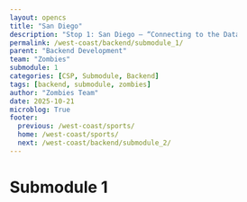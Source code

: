 ```yaml
---
layout: opencs
title: "San Diego"
description: "Stop 1: San Diego — “Connecting to the Data Field”"
permalink: /west-coast/backend/submodule_1/
parent: "Backend Development"
team: "Zombies"
submodule: 1
categories: [CSP, Submodule, Backend]
tags: [backend, submodule, zombies]
author: "Zombies Team"
date: 2025-10-21
microblog: True
footer:
  previous: /west-coast/sports/
  home: /west-coast/sports/
  next: /west-coast/backend/submodule_2/
---
```


# Submodule 1
<!DOCTYPE html>
<html lang="en">
<head>
    <meta charset="UTF-8">
    <meta name="viewport" content="width=device-width, initial-scale=1.0">
    <title>San Diego - Understanding APIs</title>
    <style>
        * {
            margin: 0;
            padding: 0;
            box-sizing: border-box;
        }

        body {
            font-family: 'Segoe UI', Tahoma, Geneva, Verdana, sans-serif;
            background: #f5f5f5;
            padding: 20px;
        }

        .container {
            max-width: 1000px;
            margin: 0 auto;
        }

        .header {
            background: linear-gradient(135deg, #002D62 0%, #FFC425 100%);
            color: white;
            padding: 40px;
            border-radius: 15px;
            text-align: center;
            margin-bottom: 30px;
            box-shadow: 0 10px 30px rgba(0, 0, 0, 0.2);
        }

        .header h1 {
            font-size: 2.5em;
            margin-bottom: 10px;
        }

        .header p {
            font-size: 1.2em;
            opacity: 0.95;
        }

        .section {
            background: white;
            padding: 30px;
            border-radius: 15px;
            margin-bottom: 25px;
            box-shadow: 0 5px 15px rgba(0, 0, 0, 0.1);
        }

        .section h2 {
            color: #002D62;
            margin-bottom: 20px;
            font-size: 1.8em;
            border-bottom: 3px solid #FFC425;
            padding-bottom: 10px;
        }

        .simple-explanation {
            background: #f8f9fa;
            padding: 20px;
            border-radius: 10px;
            border-left: 5px solid #FFC425;
            margin-bottom: 20px;
        }

        .simple-explanation h3 {
            color: #002D62;
            margin-bottom: 10px;
        }

        .simple-explanation p {
            line-height: 1.8;
            color: #333;
        }

        .analogy-box {
            background: linear-gradient(135deg, #e3f2fd 0%, #fff9e6 100%);
            padding: 25px;
            border-radius: 12px;
            margin: 20px 0;
            border: 3px solid #FFC425;
        }

        .analogy-box h3 {
            color: #002D62;
            margin-bottom: 15px;
            text-align: center;
            font-size: 1.4em;
        }

        .steps {
            display: grid;
            gap: 15px;
            margin-top: 20px;
        }

        .step {
            background: white;
            padding: 20px;
            border-radius: 10px;
            border-left: 5px solid #002D62;
            transition: all 0.3s;
        }

        .step:hover {
            transform: translateX(10px);
            box-shadow: 0 5px 15px rgba(0, 0, 0, 0.15);
        }

        .step-number {
            display: inline-block;
            background: #002D62;
            color: white;
            width: 35px;
            height: 35px;
            border-radius: 50%;
            text-align: center;
            line-height: 35px;
            font-weight: bold;
            margin-right: 15px;
        }

        .step strong {
            color: #002D62;
            font-size: 1.1em;
        }

        .venue-card {
            background: white;
            border: 3px solid #dee2e6;
            border-radius: 12px;
            padding: 25px;
            margin-bottom: 20px;
            cursor: pointer;
            transition: all 0.3s;
        }

        .venue-card:hover {
            transform: translateY(-5px);
            box-shadow: 0 10px 25px rgba(0, 0, 0, 0.15);
        }

        .venue-card.petco { border-color: #2F241D; background: linear-gradient(135deg, #ffffff 0%, #fff4d9 100%); }
        .venue-card.snapdragon { border-color: #00B140; background: linear-gradient(135deg, #ffffff 0%, #e8f5e9 100%); }
        .venue-card.pechanga { border-color: #FA4616; background: linear-gradient(135deg, #ffffff 0%, #ffebe6 100%); }

        .venue-card h3 {
            color: #002D62;
            font-size: 1.5em;
            margin-bottom: 10px;
        }

        .venue-info {
            color: #666;
            margin: 5px 0;
        }

        .api-endpoint {
            background: #f8f9fa;
            padding: 12px;
            border-radius: 6px;
            font-family: 'Courier New', monospace;
            margin: 15px 0;
            color: #d63384;
            font-size: 0.95em;
        }

        .fetch-btn {
            background: linear-gradient(135deg, #002D62 0%, #FFC425 100%);
            color: white;
            border: none;
            padding: 12px 30px;
            border-radius: 8px;
            font-weight: bold;
            cursor: pointer;
            transition: all 0.3s;
            margin-top: 10px;
        }

        .fetch-btn:hover {
            transform: scale(1.05);
            box-shadow: 0 5px 15px rgba(0, 45, 98, 0.3);
        }

        .response-box {
            margin-top: 15px;
            display: none;
        }

        .response-box.active {
            display: block;
            animation: slideIn 0.3s ease-out;
        }

        .loading-animation {
            text-align: center;
            padding: 20px;
        }

        .loading-text {
            color: #002D62;
            font-weight: bold;
            margin-bottom: 10px;
        }

        .progress-bar {
            width: 100%;
            height: 8px;
            background: #e0e0e0;
            border-radius: 10px;
            overflow: hidden;
            margin: 15px 0;
        }

        .progress-fill {
            height: 100%;
            background: linear-gradient(90deg, #002D62 0%, #FFC425 100%);
            width: 0%;
            transition: width 0.5s ease;
        }

        .data-reveal {
            background: white;
            border: 3px solid #FFC425;
            border-radius: 10px;
            padding: 20px;
        }

        .data-item {
            display: flex;
            justify-content: space-between;
            padding: 12px;
            margin: 8px 0;
            background: #f8f9fa;
            border-radius: 6px;
            opacity: 0;
            transform: translateX(-20px);
            animation: slideInItem 0.5s forwards;
        }

        .data-item:nth-child(1) { animation-delay: 0.1s; }
        .data-item:nth-child(2) { animation-delay: 0.2s; }
        .data-item:nth-child(3) { animation-delay: 0.3s; }
        .data-item:nth-child(4) { animation-delay: 0.4s; }
        .data-item:nth-child(5) { animation-delay: 0.5s; }
        .data-item:nth-child(6) { animation-delay: 0.6s; }
        .data-item:nth-child(7) { animation-delay: 0.7s; }

        @keyframes slideInItem {
            to {
                opacity: 1;
                transform: translateX(0);
            }
        }

        .data-label {
            font-weight: bold;
            color: #002D62;
        }

        .data-value {
            color: #333;
            font-family: 'Courier New', monospace;
            background: white;
            padding: 4px 8px;
            border-radius: 4px;
        }

        .api-explanation {
            background: linear-gradient(135deg, #e3f2fd 0%, #fff9e6 100%);
            border: 2px solid #FFC425;
            border-radius: 8px;
            padding: 15px;
            margin-top: 15px;
            font-size: 0.95em;
        }

        .api-explanation strong {
            color: #002D62;
        }

        .request-preview {
            background: #1e1e1e;
            color: #00ff00;
            padding: 12px;
            border-radius: 6px;
            font-family: 'Courier New', monospace;
            font-size: 0.85em;
            margin: 10px 0;
        }

        @keyframes slideIn {
            from {
                opacity: 0;
                transform: translateY(-10px);
            }
            to {
                opacity: 1;
                transform: translateY(0);
            }
        }

        .key-takeaway {
            background: linear-gradient(135deg, #002D62 0%, #FFC425 100%);
            color: white;
            padding: 30px;
            border-radius: 12px;
            text-align: center;
            font-size: 1.2em;
            line-height: 1.8;
            box-shadow: 0 10px 30px rgba(0, 0, 0, 0.2);
        }

        .highlight {
            background: rgba(255, 255, 255, 0.2);
            padding: 3px 8px;
            border-radius: 4px;
            font-weight: bold;
        }
    </style>
</head>
<body>
    <div class="container">
        <div class="header">
            <h1>🏟️ Stop 1: San Diego</h1>
            <p>Learn How APIs Work Using Real Stadium Data</p>
        </div>

        <div class="section">
            <h2>What is an API?</h2>
            <div class="simple-explanation">
                <h3>Simple Definition:</h3>
                <p>An <strong>API (Application Programming Interface)</strong> is like a waiter at a restaurant. You tell the waiter what you want (make a request), the waiter goes to the kitchen (database), and brings back your food (data).</p>
            </div>

            <div class="simple-explanation">
                <h3>Why Do We Need APIs?</h3>
                <p>Imagine if every app had to store ALL data itself - weather, sports scores, maps, etc. That would be impossible! Instead, apps use APIs to ask other services for the data they need, exactly when they need it.</p>
            </div>
        </div>

        <div class="section">
            <h2>How APIs Work: Step by Step</h2>
            <div class="analogy-box">
                <h3>🏈 The Stadium Information Request</h3>
                <div class="steps">
                    <div class="step">
                        <span class="step-number">1</span>
                        <strong>You want information</strong><br>
                        Example: "I need to know about Petco Park"
                    </div>
                    <div class="step">
                        <span class="step-number">2</span>
                        <strong>You make a request to the API</strong><br>
                        Example: Send GET request to <code>/api/stadium?name=petco</code>
                    </div>
                    <div class="step">
                        <span class="step-number">3</span>
                        <strong>The API finds the data</strong><br>
                        API looks in the database for Petco Park information
                    </div>
                    <div class="step">
                        <span class="step-number">4</span>
                        <strong>API sends back the data</strong><br>
                        You receive: name, capacity, team, location, etc.
                    </div>
                </div>
            </div>
        </div>

        <div class="section">
            <h2>Try It: San Diego Sports Venues</h2>
            <p style="margin-bottom: 20px; color: #666;">Click on any venue card below to fetch its data using an API call. Watch how the API returns specific information!</p>

            <div class="venue-card petco" onclick="fetchVenue('petco')">
                <h3>⚾ Petco Park</h3>
                <div class="venue-info">Home of the San Diego Padres (MLB Baseball)</div>
                <div class="api-endpoint">GET /api/stadium?venue=petco</div>
                <button class="fetch-btn">📡 Fetch Stadium Data</button>
                <div id="response-petco" class="response-box"></div>
            </div>

            <div class="venue-card snapdragon" onclick="fetchVenue('snapdragon')">
                <h3>⚽ Snapdragon Stadium</h3>
                <div class="venue-info">Home of San Diego FC (MLS) & San Diego Wave FC (NWSL)</div>
                <div class="api-endpoint">GET /api/stadium?venue=snapdragon</div>
                <button class="fetch-btn">📡 Fetch Stadium Data</button>
                <div id="response-snapdragon" class="response-box"></div>
            </div>

            <div class="venue-card pechanga" onclick="fetchVenue('pechanga')">
                <h3>🏒 Pechanga Arena</h3>
                <div class="venue-info">Home of the San Diego Gulls (AHL Hockey)</div>
                <div class="api-endpoint">GET /api/stadium?venue=pechanga</div>
                <button class="fetch-btn">📡 Fetch Stadium Data</button>
                <div id="response-pechanga" class="response-box"></div>
            </div>

            <div class="venue-card" style="border-color: #667eea; background: linear-gradient(135deg, #ffffff 0%, #e8eaf6 100%);" onclick="fetchVenue('all')">
                <h3>🌟 All San Diego Venues</h3>
                <div class="venue-info">Get data for ALL venues in one request</div>
                <div class="api-endpoint">GET /api/stadium?city=sandiego</div>
                <button class="fetch-btn">📡 Fetch All Venues</button>
                <div id="response-all" class="response-box"></div>
            </div>
        </div>

        <div class="section">
            <h2>What Did You Just Learn?</h2>
            <div class="simple-explanation">
                <p><strong>1. APIs are messengers</strong> - They fetch specific data you request</p>
            </div>
            <div class="simple-explanation">
                <p><strong>2. Endpoints are like addresses</strong> - Each endpoint gives you different data</p>
            </div>
            <div class="simple-explanation">
                <p><strong>3. Responses are structured</strong> - Data comes back in an organized format (usually JSON)</p>
            </div>
            <div class="simple-explanation">
                <p><strong>4. You only get what you ask for</strong> - APIs return exactly the data you request, nothing more</p>
            </div>
        </div>

        <div class="key-takeaway">
            <p>🎯 <span class="highlight">Key Takeaway:</span> APIs let different programs talk to each other. You ask for data (request), and the API brings it back (response). It's that simple!</p>
        </div>
    </div>

    <script>
        const stadiumData = {
            petco: {
                venue: "Petco Park",
                team: "San Diego Padres",
                sport: "Baseball",
                league: "MLB",
                capacity: 40209,
                location: "Downtown San Diego",
                opened: 2004,
                surface: "Natural Grass"
            },
            snapdragon: {
                venue: "Snapdragon Stadium",
                team: "San Diego FC & San Diego Wave FC",
                sport: "Soccer",
                league: "MLS / NWSL",
                capacity: 35000,
                location: "SDSU Campus",
                opened: 2022,
                surface: "Natural Grass"
            },
            pechanga: {
                venue: "Pechanga Arena",
                team: "San Diego Gulls",
                sport: "Hockey",
                league: "AHL",
                capacity: 12920,
                location: "Midway District",
                opened: 1966,
                surface: "Ice"
            },
            all: {
                city: "San Diego",
                total_venues: 3,
                venues: [
                    {
                        venue: "Petco Park",
                        team: "San Diego Padres",
                        sport: "Baseball"
                    },
                    {
                        venue: "Snapdragon Stadium",
                        team: "San Diego FC & Wave FC",
                        sport: "Soccer"
                    },
                    {
                        venue: "Pechanga Arena",
                        team: "San Diego Gulls",
                        sport: "Hockey"
                    }
                ]
            }
        };

        function fetchVenue(type) {
            const responseDiv = document.getElementById(`response-${type}`);
            responseDiv.classList.add('active');
            
            // Step 1: Show loading
            responseDiv.innerHTML = `
                <div class="loading-animation">
                    <div class="loading-text">🔄 Making API Request...</div>
                    <div class="progress-bar">
                        <div class="progress-fill" id="progress-${type}"></div>
                    </div>
                    <div id="status-${type}" style="color: #666; font-size: 0.9em; margin-top: 10px;">
                        Connecting to database...
                    </div>
                </div>
            `;

            const progressBar = document.getElementById(`progress-${type}`);
            const statusText = document.getElementById(`status-${type}`);

            // Step 2: Simulate API stages
            setTimeout(() => {
                progressBar.style.width = '33%';
                statusText.textContent = '🔍 Searching for stadium data...';
            }, 500);

            setTimeout(() => {
                progressBar.style.width = '66%';
                statusText.textContent = '📦 Retrieving information...';
            }, 1000);

            setTimeout(() => {
                progressBar.style.width = '100%';
                statusText.textContent = '✅ Data received!';
            }, 1500);

            // Step 3: Show data reveal
            setTimeout(() => {
                const data = stadiumData[type];
                
                if (type === 'all') {
                    // Special display for "all venues"
                    responseDiv.innerHTML = `
                        <div class="data-reveal">
                            <h4 style="color: #002D62; margin-bottom: 15px; text-align: center;">📊 API Response: All Venues</h4>
                            <div class="data-item">
                                <span class="data-label">Total Venues Found:</span>
                                <span class="data-value">${data.total_venues}</span>
                            </div>
                            ${data.venues.map(venue => `
                                <div style="background: #e3f2fd; padding: 15px; margin: 10px 0; border-radius: 8px; border-left: 4px solid #002D62;">
                                    <div style="font-weight: bold; color: #002D62; margin-bottom: 8px;">${venue.venue}</div>
                                    <div style="color: #666;">🏆 ${venue.team}</div>
                                    <div style="color: #666;">⚽ ${venue.sport}</div>
                                </div>
                            `).join('')}
                        </div>
                        <div class="api-explanation">
                            <strong>💡 What just happened?</strong><br>
                            The API made ONE request and returned data for ALL ${data.total_venues} venues. This is efficient because you got multiple stadium records in a single call instead of making ${data.total_venues} separate requests!
                        </div>
                    `;
                } else {
                    // Individual venue display
                    responseDiv.innerHTML = `
                        <div class="request-preview">
                            → Sending: GET /api/stadium?venue=${type}<br>
                            ← Received: 200 OK (${Object.keys(data).length} fields)
                        </div>
                        <div class="data-reveal">
                            <h4 style="color: #002D62; margin-bottom: 15px; text-align: center;">📊 API Response</h4>
                            <div class="data-item">
                                <span class="data-label">🏟️ Venue Name:</span>
                                <span class="data-value">${data.venue}</span>
                            </div>
                            <div class="data-item">
                                <span class="data-label">🏆 Team:</span>
                                <span class="data-value">${data.team}</span>
                            </div>
                            <div class="data-item">
                                <span class="data-label">⚽ Sport:</span>
                                <span class="data-value">${data.sport}</span>
                            </div>
                            <div class="data-item">
                                <span class="data-label">🎯 League:</span>
                                <span class="data-value">${data.league}</span>
                            </div>
                            <div class="data-item">
                                <span class="data-label">👥 Capacity:</span>
                                <span class="data-value">${data.capacity.toLocaleString()} fans</span>
                            </div>
                            <div class="data-item">
                                <span class="data-label">📍 Location:</span>
                                <span class="data-value">${data.location}</span>
                            </div>
                            <div class="data-item">
                                <span class="data-label">📅 Year Opened:</span>
                                <span class="data-value">${data.opened}</span>
                            </div>
                            <div class="data-item">
                                <span class="data-label">🌱 Surface:</span>
                                <span class="data-value">${data.surface}</span>
                            </div>
                        </div>
                        <div class="api-explanation">
                            <strong>💡 What just happened?</strong><br>
                            You sent a request asking for "${type}" data. The API went to the database, found the matching stadium, and returned ONLY the information you needed. Notice how organized it is - each piece of data has a clear label and value!
                        </div>
                    `;
                }

                // Scroll to response
                setTimeout(() => {
                    responseDiv.scrollIntoView({ behavior: 'smooth', block: 'nearest' });
                }, 100);
            }, 2000);
        }
    </script>
</body>
</html>